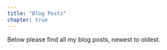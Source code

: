 ```yaml
---
title: "Blog Posts"
chapter: true
---
```


Below please find all my blog posts, newest to oldest.
